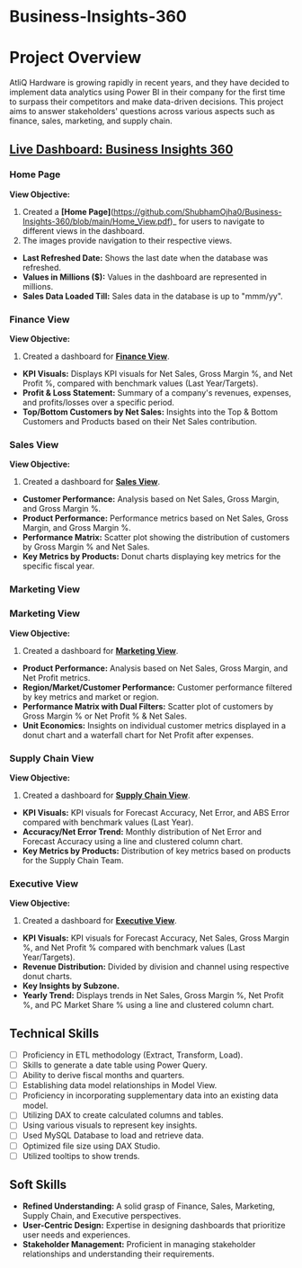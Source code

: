 # Business-Insights-360

# Project Overview
AtliQ Hardware is growing rapidly in recent years, and they have decided to implement data analytics using Power BI in their company for the first time to surpass their competitors and make data-driven decisions. This project aims to answer stakeholders' questions across various aspects such as finance, sales, marketing, and supply chain.

## [Live Dashboard: Business Insights 360](https://app.powerbi.com/view?r=eyJrIjoiMDQxMjRmODktZmM0Mi00MzkxLWFiMzQtNjdlYWY1ZGIzMDVlIiwidCI6ImM2ZTU0OWIzLTVmNDUtNDAzMi1hYWU5LWQ0MjQ0ZGM1YjJjNCJ9)

### Home Page 
**View Objective:**
1. Created a **[Home Page]**(https://github.com/ShubhamOjha0/Business-Insights-360/blob/main/Home_View.pdf)_ for users to navigate to different views in the dashboard.
2. The images provide navigation to their respective views.

- **Last Refreshed Date:** Shows the last date when the database was refreshed.
- **Values in Millions ($):** Values in the dashboard are represented in millions.
- **Sales Data Loaded Till:** Sales data in the database is up to "mmm/yy".

### Finance View
**View Objective:**
1. Created a dashboard for **[Finance View](path/to/Finance_View.pdf)**.

- **KPI Visuals:** Displays KPI visuals for Net Sales, Gross Margin %, and Net Profit %, compared with benchmark values (Last 
Year/Targets).
- **Profit & Loss Statement:** Summary of a company's revenues, expenses, and profits/losses over a specific period.
- **Top/Bottom Customers by Net Sales:** Insights into the Top & Bottom Customers and Products based on their Net Sales contribution.

### Sales View
**View Objective:**
1. Created a dashboard for **[Sales View](path/to/Sales_View.pdf)**.

- **Customer Performance:** Analysis based on Net Sales, Gross Margin, and Gross Margin %.
- **Product Performance:** Performance metrics based on Net Sales, Gross Margin, and Gross Margin %.
- **Performance Matrix:** Scatter plot showing the distribution of customers by Gross Margin % and Net Sales.
- **Key Metrics by Products:** Donut charts displaying key metrics for the specific fiscal year.

### Marketing View

### Marketing View
**View Objective:**
1. Created a dashboard for **[Marketing View](path/to/Marketing_View.pdf)**.

- **Product Performance:** Analysis based on Net Sales, Gross Margin, and Net Profit metrics.
- **Region/Market/Customer Performance:** Customer performance filtered by key metrics and market or region.
- **Performance Matrix with Dual Filters:** Scatter plot of customers by Gross Margin % or Net Profit % & Net Sales.
- **Unit Economics:** Insights on individual customer metrics displayed in a donut chart and a waterfall chart for Net Profit after expenses.

### Supply Chain View
**View Objective:**
1. Created a dashboard for **[Supply Chain View](path/to/SupplyChain_View.pdf)**.

- **KPI Visuals:** KPI visuals for Forecast Accuracy, Net Error, and ABS Error compared with benchmark values (Last Year).
- **Accuracy/Net Error Trend:** Monthly distribution of Net Error and Forecast Accuracy using a line and clustered column chart.
- **Key Metrics by Products:** Distribution of key metrics based on products for the Supply Chain Team.

### Executive View
**View Objective:**
1. Created a dashboard for **[Executive View](path/to/Executive_View.pdf)**.

- **KPI Visuals:** KPI visuals for Forecast Accuracy, Net Sales, Gross Margin %, and Net Profit % compared with benchmark values (Last Year/Targets).
- **Revenue Distribution:** Divided by division and channel using respective donut charts.
- **Key Insights by Subzone.**
- **Yearly Trend:** Displays trends in Net Sales, Gross Margin %, Net Profit %, and PC Market Share % using a line and clustered column chart.

## Technical Skills
- [ ] Proficiency in ETL methodology (Extract, Transform, Load).
- [ ] Skills to generate a date table using Power Query.
- [ ] Ability to derive fiscal months and quarters.
- [ ] Establishing data model relationships in Model View.
- [ ] Proficiency in incorporating supplementary data into an existing data model.
- [ ] Utilizing DAX to create calculated columns and tables.
- [ ] Using various visuals to represent key insights.
- [ ] Used MySQL Database to load and retrieve data.
- [ ] Optimized file size using DAX Studio.
- [ ] Utilized tooltips to show trends.

## Soft Skills
- **Refined Understanding:** A solid grasp of Finance, Sales, Marketing, Supply Chain, and Executive perspectives.
- **User-Centric Design:** Expertise in designing dashboards that prioritize user needs and experiences.
- **Stakeholder Management:** Proficient in managing stakeholder relationships and understanding their requirements.
